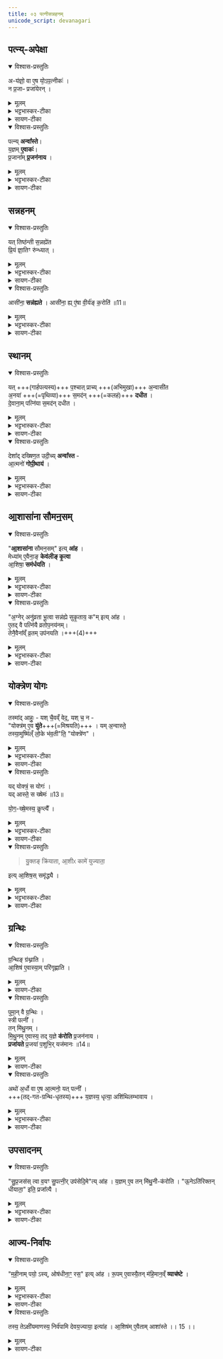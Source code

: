 ```yaml
---
title: ०३ पत्नीसन्नहनम्  
unicode_script: devanagari
---
```



## पत्न्य्-अपेक्षा
<details open><summary>विश्वास-प्रस्तुतिः</summary>

अ-य॑ज्ञो॒ वा ए॒ष यो᳕ऽप॒त्नीकः॑ ।  
न प्र॒जाᳶ प्रजा॑येरन् ।
</details>

<details><summary>मूलम्</summary>

अय॑ज्ञो॒ वा ए॒षः ।
यो॑ऽप॒त्नीकः॑ ।
न प्र॒जाᳶ प्रजा॑येरन् ।
</details>

<details><summary>भट्टभास्कर-टीका</summary>

1अयज्ञो वा इत्यादि ॥ यज्ञोऽप्ययज्ञः यज्ञकार्याकरणात्, यथा पुत्रकार्याकरणात् पुत्रोऽप्यपुत्र इत्युच्यते ।
</details>

<details><summary>सायण-टीका</summary>

योक्त्रबन्धनाय गार्हपत्यसमीपे पत्न्या उपवेशनं विधत्ते – ‘अयज्ञो वा एषः। योऽपत्नीकः। न प्रजाः प्रजायेरन्। 
</details>

<details open><summary>विश्वास-प्रस्तुतिः</summary>

पत्न्य् **अन्वा᳚स्ते**।  
य॒ज्ञम् **ए॒वाकः॑**।  
प्र॒जाना᳚म् **प्र॒जन॑नाय** ।
</details>

<details><summary>मूलम्</summary>

पत्न्यन्वा᳚स्ते ।
य॒ज्ञमे॒वाकः॑ ।  
प्र॒जाना᳚म्प्र॒जन॑नाय ।
</details>

<details><summary>भट्टभास्कर-टीका</summary>

अन्वास्ते गार्हपत्यमनुगताऽऽस्ते । तथा कुर्वन्ती अयज्ञापनोदनेन यज्ञमेवाकः करोति । लुङि पूर्ववत् च्लेर्लुक् ।
</details>

<details><summary>सायण-टीका</summary>

पत्न्यन्वास्ते। यज्ञमेवाकः। प्रजानां प्रजननाय’ (ब्रा. का. ३ प्र. ३ अ. ३) इति। अकः कृतवान्भवति। 
</details>

## सन्नहनम्
<details open><summary>विश्वास-प्रस्तुतिः</summary>

यत् तिष्ठ॑न्ती स॒न्नह्ये॑त  
प्रि॒यं ज्ञा॒तिꣳ रु॑न्ध्यात् ।
</details>

<details><summary>मूलम्</summary>

यत्तिष्ठ॑न्ती स॒न्नह्ये॑त ।
प्रि॒यं ज्ञा॒तिꣳ रु॑न्ध्यात् ।
</details>

<details><summary>भट्टभास्कर-टीका</summary>

प्रियमिति मातरं पितरं वा, उच्चलितत्वात् ।
</details>

<details><summary>सायण-टीका</summary>

बन्धनकालेऽप्युपवेशनमेव न तूत्थानयित्याह — ‘यत्तिष्ठन्ती संनह्येत। प्रियं ज्ञातिꣳ रुन्ध्यात्। 
</details>

<details open><summary>विश्वास-प्रस्तुतिः</summary>

आसी॑ना॒ **सन्न॑ह्यते** ।
आसी॑ना॒ ह्य् ए॒॑षा वी॒र्य॑ङ् क॒रोति॑ ॥11॥
</details>

<details><summary>मूलम्</summary>

आसी॑ना॒ सन्न॑ह्यते ।
आसी॑ना॒ ह्ये॑षा वी॒र्य॑ङ्क॒रोति॑ ॥11॥
</details>

<details><summary>भट्टभास्कर-टीका</summary>

आसीना हि वीर्यवती स्त्री भवति न तथा तिष्ठन्ती ।
</details>

<details><summary>सायण-टीका</summary>

आसीना संनह्यते। आसीना ह्येषा वीर्यं करोति’ (ब्रा. का. ३ प्र. ३ अ. ३) इति। रुन्ध्यात् नाशयेत्। 
</details>

## स्थानम्
<details open><summary>विश्वास-प्रस्तुतिः</summary>

यत् +++(गार्हपत्यस्य)+++ प॒श्चात् प्राच्य् +++(अभिमुखा)+++ अ॒न्वासी॑त  
अ॒नया॑ +++(=पृथिव्या)+++ स॒मद॑न् +++(=कलहं)+++ **दधीत** ।  
दे॒वाना॒म् पत्नि॑या स॒मद॑न् दधीत ।
</details>

<details><summary>मूलम्</summary>

यत्प॒श्चात्प्राच्य॒न्वासी॑त ।
अ॒नया॑ स॒मद॑न्दधीत ।
दे॒वाना॒म् पत्नि॑या स॒मद॑न् दधीत ।
</details>

<details><summary>भट्टभास्कर-टीका</summary>

पश्चादिति । अपरतो गार्हपत्यस्य । अनया पृथिव्या ।

एवमासीना पत्नी समदं कलहं दधीत तथाऽऽसीनत्वात् पृथिव्याः, ततश्चायज्ञिया स्यात् ।  
इयम् अपि देवानां पत्न्या समदं दधीत देवपत्नीनां स्थानत्वात्तस्य । 
</details>

<details><summary>सायण-टीका</summary>

चिरमप्यवस्थातुं शक्यत्वादासीनायाः सामर्थमस्ति। दिग्देशौ विधत्ते – ‘यत्पश्चात्प्राच्यन्वासीत। अनया समदं दधीत। देवानां पत्निया समदं दधीत। 
</details>

<details open><summary>विश्वास-प्रस्तुतिः</summary>

देशा᳚द् दख्षिण॒त उदी॒च्य् **अन्वा᳚स्त** -  
आ॒त्मनो॑ **गोपी॒थाय॑** ।
</details>

<details><summary>मूलम्</summary>

देशा᳚द्दख्षिण॒त उदी॒च्यन्वा᳚स्ते ।
आ॒त्मनो॑ गोपी॒थाय॑ ।
</details>

<details><summary>भट्टभास्कर-टीका</summary>

तस्मात् ततो देशात् दक्षिणत उदीची उपविशति ॥
</details>

<details><summary>सायण-टीका</summary>

देशाद्दक्षिणत उदीच्यन्वास्ते। आत्मनो गोपीथाय’ (ब्रा. का. ३ प्र. ३ अ.३) इति। समदः कलहः। 
</details>

## आ॒शासा॑ना सौमन॒सम्
<details open><summary>विश्वास-प्रस्तुतिः</summary>

"**आ॒शासा॑ना** सौमन॒सम्" इत्य् **आ॑ह** ।  
मेध्या॑म् ए॒वैना॒ङ् **केव॑लीङ् कृ॒त्वा**  
आ॒शिषा॒ **सम॑र्धयति** ।
</details>

<details><summary>मूलम्</summary>

आ॒शासा॑ना सौमन॒समित्या॑ह ।
मेध्या॑मे॒वैना॒ङ्केव॑लीङ्कृ॒त्वा ।
आ॒शिषा॒ सम॑र्धयति ।
</details>

<details><summary>भट्टभास्कर-टीका</summary>

2आशासानेति योक्त्रेण पत्न्याः संनहनम् ॥
</details>

<details><summary>सायण-टीका</summary>

> ननु सर्वा अपि योषितः सौमनस्यादि-कामान् आशासते  
तत्र को विशेषोऽस्या इत्य् आशङ्क्य मन्त्रे पूर्वार्धस्याभिप्रायमाह —   
‘आशासाना सौमनसमित्याह। मेध्यामेवैनां केवलीं कृत्वा। आशिषा समर्धयति’ (ब्रा. का. ३ प्र. ३ अ. ३) इति।  

देव-यजन-प्रवेशेन यज्ञ-योग्यां पाप-क्षयेण केवलीं कृत्वा  
ऽऽशासानेति ब्रुवन् सत्ययाऽऽशिषा समृद्धां करोति।  
</details>


<details open><summary>विश्वास-प्रस्तुतिः</summary>

"अ॒ग्नेर् अनु॑व्रता भू॒त्वा सन्न॑ह्ये सुकृ॒ताय॒ क"म् इत्य् आ॑ह ।   
ए॒तद् वै पत्नि॑यै व्रतोप॒नय॑नम्।  
तेनै॒वैना᳚व्ँ व्र॒तम् उप॑नयति ।+++(4)+++
</details>

<details><summary>मूलम्</summary>

अ॒ग्नेर् अनु॑व्रता भू॒त्वा सन्न॑ह्ये सुकृ॒ताय॒ कमित्या॑ह ।

ए॒तद्वै पत्नि॑यै व्रतोप॒नय॑नम् ॥12॥  
तेनै॒वैना᳚व्ँव्र॒तमुप॑नयति ।
</details>

<details><summary>भट्टभास्कर-टीका</summary>

व्रतोपनयनमिति । 'अग्नेरनुव्रता' इति च मन्त्रलिङ्गम् ।
</details>

<details><summary>सायण-टीका</summary>

अनुव्रतसूचितमर्थमाह – ‘अग्नेरनुव्रता भूत्वा संनह्ये सुकृताय कमित्याह। एतद्वै पत्नियै व्रतोपनयनम्। तेनैवैनां व्रतमुपनयति’ (ब्रा. का. ३ प्र. ३ अ. ३) इति। 
</details>

## योक्त्रेण योगः
<details open><summary>विश्वास-प्रस्तुतिः</summary>

तस्मा॑द् आहुः॒ - यश् चै॒वव्ँ वेद॒, यश् च॒ न -  
"योक्त्र॑म् ए॒व **यु॑ते**+++(=मिश्रयति)+++ ।
यम् अ॒न्वास्ते॒  
तस्या॒मुष्मि॑ल्ँ लो॒के भ॑व॒ती"ति॒ "योक्त्रे॑ण" ।
</details>

<details><summary>मूलम्</summary>

तस्मा॑दाहुः ।  
यश्चै॒वव्ँ वेद॒ यश्च॒ न ।  
योक्त्र॑मे॒व यु॑ते ।  
यम॒न्वास्ते᳚ ।  
तस्या॒मुष्मि॑ल्ँ लो॒के भ॑व॒तीति॒ योक्त्रे॑ण ।
</details>

<details><summary>भट्टभास्कर-टीका</summary>

तस्माद् आहुर् इति ।  
यश्चैवं संनहन-महिमानं वेद  
यश्च न वेद लौकिकः  
ते सर्वेऽपि वक्ष्यमाणम् आहुः ।  
योक्त्रेण यत् संनहनं, तद् **युते** मिश्रयति  
नित्याविनाभूताम् एनां करोति ।  
व्यत्ययेनात्मनेपदम् ।  
कथं? यमन्वास्ते अनुवर्तते तस्यैव अमुष्मिन् परस्मिन् लोके भवति योक्त्रेण सन्नद्धा पत्नीति, एवं संनहनं अवियोगायेति सर्वेपि वदन्ति । 'अनुव्रता' इति मन्त्रपदमेतेन व्याख्यातम् ।
</details>

<details><summary>सायण-टीका</summary>

अस्मिन्नर्थे लौकिकवैदिकप्रसिद्धिं दर्शयति — ‘तस्मादाहुः। यश्चैवं वेद यश्च न। योक्त्रमेव युते। यमन्वास्ते। तस्यामुष्मिँल्लोके भवतीति योक्त्रेण’ (ब्रा. का. ३ प्र. ३ अ. ३) इति। 
</details>

<details open><summary>विश्वास-प्रस्तुतिः</summary>

यद् योक्त्रं॒ स योगः॑ ।   
यद् आस्ते॒ स ख्षेमः॑ ॥13॥  

यो॒ग॒-ख्षे॒मस्य॒ कॢप्त्यै᳚ ।
</details>

<details><summary>मूलम्</summary>

यद्योक्त्र᳚म् ।
स योगः॑ ।

यदास्ते᳚ ।
स ख्षेमः॑ ॥13॥

यो॒ग॒ख्षे॒मस्य॒ कॢप्त्यै᳚ ।
</details>

<details><summary>भट्टभास्कर-टीका</summary>

किञ्चेत्याह - योक्त्रं योगः अलब्धलाभतुल्यः, आसनं नाम क्षेमः लब्धपरिपालनतुल्यः, तस्मादासनं योक्त्रेण संनहनं योगक्षेमस्य कॢप्त्यै भवति, योगः सन्निहितः क्षेमः योगक्षेमः ॥
</details>

<details><summary>सायण-टीका</summary>

प्रकारान्तरेण योक्त्रं स्तौति – ‘यद्योक्त्रम्। स योगः। यदास्ते। स क्षेमः। योगक्षेमस्य कॢप्त्यै’ (ब्रा. का. ३ प्र. ३ अ. ३) इति। अप्राप्तस्य वस्तुनः प्राप्तिर्योगः। प्राप्तस्य रक्षणं क्षेमः। 
</details>


<details open><summary>विश्वास-प्रस्तुतिः</summary>

> यु॒क्तङ् क्रि॑याता, आ॒शीᳵ कामे॑ युज्याता॒ 

इत्य् आ॒शिष॒स् समृ॑द्ध्यै ।
</details>

<details><summary>मूलम्</summary>

यु॒क्तङ्क्रि॑याता आ॒शीᳵ कामे॑ युज्याता॒ इति॑ ।
आ॒शिष॒स्समृ॑द्ध्यै ।
</details>

<details><summary>भट्टभास्कर-टीका</summary>

3पुनश्च प्रयोजनान्तरवत्तया संनहनं स्तूयते - अतः परं मया युक्तम् एव क्रियेत मया कृतं सर्वं युक्तम् एवास्तु ।

आशीः कामे कामानामाशीः सद्य एव युज्येत युक्ता एव आशिषस्सन्तु इत्यनया धिया योक्ष्यमाणा संनह्मतेऽसौ, तस्मात् आशिषस्समृद्ध्यै भवति । संनहनमन्त्रलिङ्गं च 'आशासाना'1 इति । उभयत्रापि लेटि 'वैतोऽन्यत्र' इत्यैकारः ।
</details>

<details><summary>सायण-टीका</summary>

मनसि किमभिप्रेत्यासौ बध्यत इत्याशङ्क्याऽऽह — ‘युक्तं क्रियाता आशीः कामे युज्याता इति। आशिषः समृद्ध्यै’ (ब्रा. का. ३ प्र. ३ अ. ३) इति। 
</details>

## ग्रन्थिः

<details open><summary>विश्वास-प्रस्तुतिः</summary>

ग्र॒न्थिङ् ग्र॑थ्नाति ।   
आ॒शिष॑ ए॒वास्या॒म् परि॑गृह्णाति ।    
</details>

<details><summary>मूलम्</summary>

ग्र॒न्थिङ्ग्र॑थ्नाति ।   
आ॒शिष॑ ए॒वास्या॒म्परि॑गृह्णाति ।    
</details>

<details><summary>सायण-टीका</summary>

विधत्ते — ‘ग्रन्थिं ग्रथ्नाति। आशिष एवास्यां परिगृह्णाति। 
</details>

<details open><summary>विश्वास-प्रस्तुतिः</summary>

पुमा॒॒न् वै ग्र॒न्थिः ।  
स्त्री पत्नी᳚ ।  
तन् मि॑थु॒नम् ।  
मि॒थु॒नम् ए॒वास्य॒ तद् य॒ज्ञे **क॑रोति** प्र॒जन॑नाय ।  
**प्रजा॑यते** प्र॒जया॑ प॒शुभि॒र् यज॑मानः ॥14॥  
</details>

<details><summary>मूलम्</summary>

पुमा॒॒न्वै ग्र॒न्थिः ।  
स्त्री पत्नी᳚ ।  
तन्मि॑थु॒नम् ।  
मि॒थु॒नमे॒वास्य॒ तद्य॒ज्ञे क॑रोति प्र॒जन॑नाय ।  
प्रजा॑यते प्र॒जया॑ प॒शुभि॒र्यज॑मानः ॥14॥  

</details>

<details><summary>सायण-टीका</summary>

पुमान्वै ग्रन्थिः। स्त्री पत्नी। तन्मिथुनम्। मिथुनमेवास्य तद्यज्ञे करोति प्रजननाय। प्रजायते प्रजया पशुभिर्यजमानः। 
</details>


<details open><summary>विश्वास-प्रस्तुतिः</summary>

अथो॑ अ॒र्धो वा ए॒ष आ॒त्मनो॒ यत् पत्नी᳚ ।  
+++(तद्-गत-ग्रन्थि-धृतस्य)+++ य॒ज्ञस्य॒ धृत्या॒ अशि॑थिलम्भावाय ।
</details>

<details><summary>मूलम्</summary>

अथो॑ अ॒र्धो वा ए॒ष आ॒त्मनः॑ ।  
यत्पत्नी᳚ ।  
य॒ज्ञस्य॒ धृत्या॒ अशि॑थिलम्भावाय ।
</details>

<details><summary>भट्टभास्कर-टीका</summary>

अशिथिलंभावाय अशिथिलभावाय । च्वेरम्भावः छान्दसः ॥
</details>

<details><summary>सायण-टीका</summary>

अथो अर्धो वा एष आत्मनः। यत्पत्नी। यज्ञस्य धृत्या अशिथिलंभावाय’ (ब्रा. का. ३ प्र. ३ अ. ३)  

सौमनस्याद्याशिषः सर्वा अपि योक्त्रग्रन्थिना तस्यां परिगृहीता भवन्ति।   
यज्ञ-कर्तुर् अर्ध-स्वरूप-भूता पत्नी।  
ततस्तदीय-ग्रन्थिना यज्ञो ध्रियते न तु शिथिलो भवति।
</details>


## उपसादनम्
<details open><summary>विश्वास-प्रस्तुतिः</summary>

"सु॒प्र॒जस॑स् त्वा व॒यꣳ सु॒पत्नी॒र् उप॑सेदि॒मे"त्य् आ॑ह ।
य॒ज्ञम् ए॒व तन् मि॑थु॒नी-क॑रोति ।
"ऊ॒नेऽति॑रिक्तन् धीयाता॒" इति॒ प्रजा᳚त्यै ।
</details>

<details><summary>मूलम्</summary>

सु॒प्र॒जस॑स्त्वा व॒यꣳ सु॒पत्नी॒रुप॑सेदि॒मेत्या॑ह ।
य॒ज्ञमे॒व तन्मि॑थु॒नीक॑रोति ।
"ऊ॒नेऽति॑रिक्तन् धीयाता॒" इति॒ प्रजा᳚त्यै ।
</details>

<details><summary>भट्टभास्कर-टीका</summary>

4सुप्रजस इति पत्न्या गार्हपत्योपसदनम् ॥ मिथुनीकरोतीति । मिथुनवान् मिथुनी पत्न्यनुप्रवेशेन यज्ञो मिथुनवान् क्रियते ।  
कोऽर्थोऽनयेति चेत् पत्नीकृत्यं दर्शयति - ऊने छिद्रे अतिरिक्तं धीयातै कथं नाम छिद्रपूरणेन समीकृतो यज्ञः स्यादिति । तच्च मिथुनत्वं प्रजात्यै भवति, छिद्रपूरणरूपत्वात् मिथुनव्यापारस्य ॥
</details>

<details><summary>सायण-टीका</summary>

पत्न्या उपसी(स)दने प्रयोजनं दर्शयति — ‘सुप्रजसस्त्वा वयꣳ सुपत्नीरुपसेदिमेत्याह। यज्ञमेव तन्मिथुनी करोति। ऊनेऽतिरिक्तं धीयाता इति प्रजात्यै’ (ब्रा. का. ३ प्र. ३ अ. ३) इति। 
</details>

## आज्य-निर्वापः

<details open><summary>विश्वास-प्रस्तुतिः</summary>

"म॒ही॒नाम् पयो॒ ऽस्य्, ओष॑धीना॒ꣳ॒ रस॒" इत्य् आ॑ह ।
रू॒पम् ए॒वास्यै॒तन् म॑हि॒मान॒व्ँ **व्याच॑ष्टे** ।
</details>

<details><summary>मूलम्</summary>

"म॒ही॒नाम्पयो॒ऽस्योष॑धीना॒ꣳ॒ रस॒" इत्या॑ह ।
रू॒पमे॒वास्यै॒तन्म॑हि॒मान॒व्ँव्याच॑ष्टे ।
</details>


<details><summary>भट्टभास्कर-टीका</summary>

5महीनाम् इत्याज्यनिर्वपणम् ॥

इति तैत्तिरीयब्राह्मणे तृतीये तृतीये तृतीयोऽनुवाकः ॥  

</details>

<details><summary>सायण-टीका</summary>

इमं विष्यामि समायुषेत्यस्य मन्त्रद्वयस्यात्राप्रासङ्गिकत्वात्तद्व्याख्यानमुपेक्ष्यानन्तरस्य मन्त्रस्य पूर्वभागे स्पष्टार्थतां दर्शयति – ‘महीनां पयोऽस्योषधीनाꣳ रस इत्याह। रूपेमवास्यैतन्महिमानं व्याचष्टे’ (ब्रा. का. ३ प्र. ३ अ. ३) इति। 
</details>

<details open><summary>विश्वास-प्रस्तुतिः</summary>

तस्य॒ तेऽक्षी॑यमाणस्य॒ निर्व॑पामि देवय॒ज्याया॒ इत्या॑ह । आ॒शिष॑म् ए॒वैताम् आशा॑स्ते ।। 15 ।।
</details>

<details><summary>मूलम्</summary>

तस्य॒ तेऽक्षी॑यमाणस्य॒ निर्व॑पामि देवय॒ज्याया॒ इत्या॑ह । आ॒शिष॑मे॒वैतामा शा॑स्ते ।। 15 ।।
</details>

<details><summary>सायण-टीका</summary>

उत्तरभागस्य तेऽक्षीयमाणस्येति पदस्याभिप्रायमाह – ‘तस्य तेऽक्षीयमाणस्य निर्वपामि देवयज्याया इत्याह। आशिषमेवैतामाशास्ते’ (ब्रा. का. ३ प्र. ३ अ. ३) इति। 
</details>
